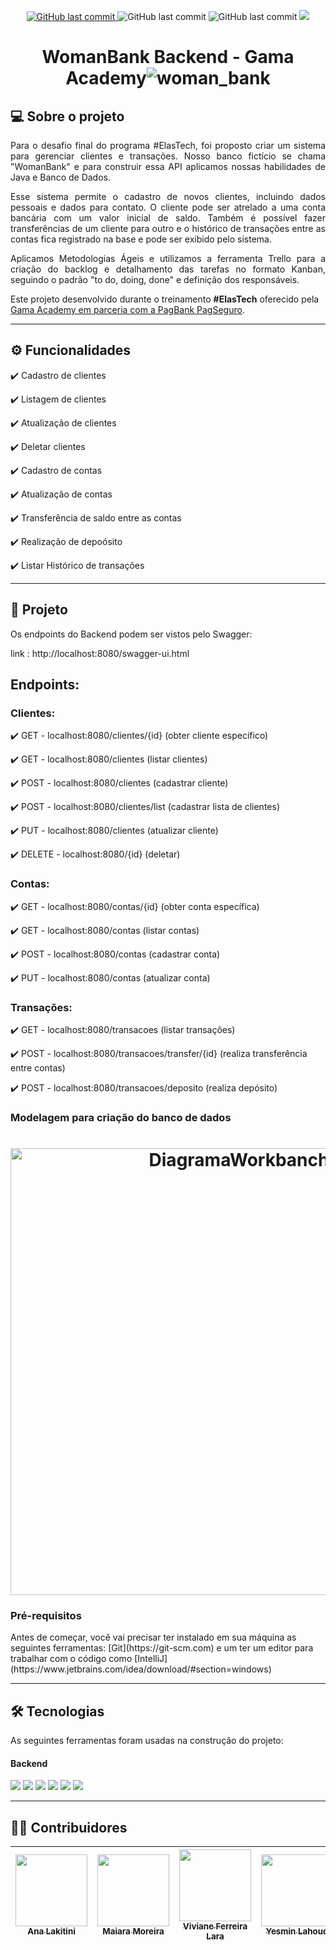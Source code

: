 
<p align="center">
      <a href="https://github.com/ViFLara/banco/commits/main">
            <img alt="GitHub last commit" src="https://img.shields.io/badge/last%20commit-%20November%202022-yellow">
      </a>
      </a>
      <img alt="GitHub last commit" src="https://img.shields.io/badge/project%20-%20backend-yellowgreen">
      <img alt="GitHub last commit" src="https://img.shields.io/badge/release%20date-%20November%202022-yellowgreen">
      <img src="https://img.shields.io/badge/Status-Em%20Desenvolvimento-yellowgreen">   
</p>

# <h1 align="center">WomanBank Backend - Gama Academy![woman_bank](https://user-images.githubusercontent.com/32341930/203182355-5325de51-eeeb-45ed-ac9e-667f1d391784.png)</h1>



  ## 💻 Sobre o projeto
  
  <p align="justify"> Para o desafio final do programa #ElasTech, foi proposto criar um sistema para gerenciar clientes e transações. Nosso banco fictício se chama "WomanBank" e para construir essa API aplicamos nossas habilidades de Java e Banco de Dados. </p>
  <p align="justify"> Esse sistema permite o cadastro de novos clientes, incluindo dados pessoais e dados para contato. O cliente pode ser atrelado a uma conta bancária com um valor inicial de saldo. Também é possível fazer transferências de um cliente para outro e o histórico de transações entre as contas fica registrado na base e pode ser exibido pelo sistema. </p>
 <p align="justify"> Aplicamos Metodologias Ágeis e utilizamos a ferramenta Trello para a criação do backlog e detalhamento das tarefas no formato Kanban, seguindo o padrão "to do, doing, done" e definição dos responsáveis.
  
   Este projeto desenvolvido durante o treinamento **#ElasTech** oferecido pela [Gama Academy em parceria com a PagBank PagSeguro](https://www.youtube.com/watch?v=SozRQEsWDS4).</p>
  
  ---

  
  ## ⚙️ Funcionalidades
    
:heavy_check_mark: Cadastro de clientes

:heavy_check_mark: Listagem de clientes

:heavy_check_mark: Atualização de clientes

:heavy_check_mark: Deletar clientes

:heavy_check_mark: Cadastro de contas

:heavy_check_mark: Atualização de contas

:heavy_check_mark: Transferência de saldo entre as contas

:heavy_check_mark: Realização de depoósito

:heavy_check_mark: Listar Histórico de transações
  
  ---  
  
  ## 📝 Projeto
 
 Os endpoints do Backend podem ser vistos pelo Swagger:
  
  link : http://localhost:8080/swagger-ui.html
  
  ## Endpoints:
  ### Clientes:
  
  :heavy_check_mark: GET - localhost:8080/clientes/{id} (obter cliente específico)
  
  :heavy_check_mark: GET - localhost:8080/clientes (listar clientes)
  
  :heavy_check_mark: POST - localhost:8080/clientes (cadastrar cliente)
  
  :heavy_check_mark: POST - localhost:8080/clientes/list (cadastrar lista de clientes)
  
  :heavy_check_mark: PUT - localhost:8080/clientes (atualizar cliente)

  :heavy_check_mark: DELETE - localhost:8080/{id} (deletar)
  
  ### Contas:
  
  :heavy_check_mark: GET - localhost:8080/contas/{id} (obter conta específica)
  
  :heavy_check_mark: GET - localhost:8080/contas (listar contas)
  
  :heavy_check_mark: POST - localhost:8080/contas (cadastrar conta)
  
  :heavy_check_mark: PUT - localhost:8080/contas (atualizar conta)
  
  ### Transações:
  
  :heavy_check_mark: GET - localhost:8080/transacoes (listar transações)
  
  :heavy_check_mark: POST - localhost:8080/transacoes/transfer/{id} (realiza transferência entre contas)
  
  :heavy_check_mark: POST - localhost:8080/transacoes/deposito (realiza depósito)
  
  


 ### Modelagem para criação do banco de dados
# <h1 align="center"> <img width="715" alt="DiagramaWorkbanch" src="https://user-images.githubusercontent.com/32341930/203400183-d94ae3e8-fabc-4a3a-96a3-be827913985b.png"></h1>

 ### Pré-requisitos
  <p> Antes de começar, você vai precisar ter instalado em sua máquina as seguintes ferramentas:
  [Git](https://git-scm.com) e um ter um editor para trabalhar com o código como [IntelliJ](https://www.jetbrains.com/idea/download/#section=windows) </p>
 
 ---
 
## 🛠 Tecnologias
  
  As seguintes ferramentas foram usadas na construção do projeto:
  #### **Backend**
  
<img src="https://img.shields.io/badge/Java 17-cd0000?style=for-the-badge&logo=java&logoColor=white"/>
<img src="https://img.shields.io/badge/Spring Boot-97d96b?style=for-the-badge&logo=Spring Boot&logoColor=white"/>
<img src="https://img.shields.io/badge/apache_maven-AC2246?style=for-the-badge&logo=apachemaven&logoColor=white"/>
<img src="https://img.shields.io/badge/MySQL-005C84?style=for-the-badge&logo=mysql&logoColor=white" />
<img src="https://img.shields.io/badge/Swagger-85EA2D?style=for-the-badge&logo=Swagger&logoColor=white"/>
<img src="https://img.shields.io/badge/Trello-0052CC?style=for-the-badge&logo=trello&logoColor=white"/>
    
---  
## 👨‍💻 Contribuidores 


| [<img src="https://avatars.githubusercontent.com/u/60799028?v=4" width=115><br><sub>Ana Lakitini</sub>](https://github.com/analakitini) | [<img src="https://avatars.githubusercontent.com/u/60753347?s=96&v=4" width=115><br><sub>Maiara Moreira</sub>](https://github.com/maiara27) | [<img src="https://avatars.githubusercontent.com/u/46038257?v=4" width=115><br><sub>Viviane Ferreira Lara</sub>](https://github.com/ViFLara)| [<img src="https://avatars.githubusercontent.com/u/32341930?v=4" width=115><br><sub>Yesmin Lahoud</sub>](https://github.com/yesminmarie)|
| :---: | :---: | :---: |:---: |
